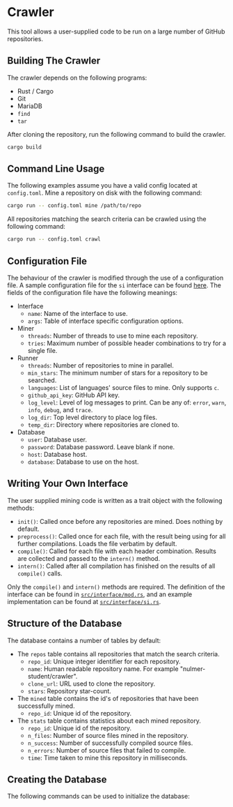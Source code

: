 # Crawler

This tool allows a user-supplied code to be run on a large number of GitHub
repositories.

## Building The Crawler

The crawler depends on the following programs:

- Rust / Cargo
- Git
- MariaDB
- `find`
- `tar`

After cloning the repository, run the following command to build the crawler.

``` sh
cargo build
```

## Command Line Usage

The following examples assume you have a valid config located at `config.toml`.
Mine a repository on disk with the following command:

``` sh
cargo run -- config.toml mine /path/to/repo
```

All repositories matching the search criteria can be crawled using the following
command:

``` sh
cargo run -- config.toml crawl 
```

## Configuration File

The behaviour of the crawler is modified through the use of a configuration
file.
A sample configuration file for the `si` interface can be found
[here](example-config.toml). 
The fields of the configuration file have the following meanings:

- Interface
  - `name`: Name of the interface to use.
  - `args`: Table of interface specific configuration options.
- Miner
  - `threads`: Number of threads to use to mine each repository.
  - `tries`: Maximum number of possible header combinations to try for a single file.
- Runner
  - `threads`: Number of repositories to mine in parallel.
  - `min_stars`: The minimum number of stars for a repository to be searched.
  - `languages`: List of languages' source files to mine. Only supports `c`.
  - `github_api_key`: GitHub API key.
  - `log_level`: Level of log messages to print. Can be any of: `error`, `warn`, `info`, `debug`, and `trace`.
  - `log_dir`: Top level directory to place log files.
  - `temp_dir`: Directory where repositories are cloned to.
- Database
  - `user`: Database user.
  - `password`: Database password. Leave blank if none.
  - `host`: Database host.
  - `database`: Database to use on the host.

## Writing Your Own Interface

The user supplied mining code is written as a trait object with the following methods:

- `init()`: Called once before any repositories are mined. Does nothing by default.
- `preprocess()`: Called once for each file, with the result being using for all further compilations. Loads the file verbatim by default.
- `compile()`: Called for each file with each header combination. Results are collected and passed to the `intern()` method.
- `intern()`: Called after all compilation has finished on the results of all `compile()` calls.

Only the `compile()` and `intern()` methods are required.
The definition of the interface can be found in
[`src/interface/mod.rs`](src/interface/mod.rs), and an example implementation
can be found at [`src/interface/si.rs`](src/interface/si.rs).


## Structure of the Database

The database contains a number of tables by default:

- The `repos` table contains all repositories that match the search criteria.
  - `repo_id`: Unique integer identifier for each repository.
  - `name`: Human readable repository name. For example "nulmer-student/crawler".
  - `clone_url`: URL used to clone the repository.
  - `stars`: Repository star-count.
- The `mined` table contains the id's of repositories that have been successfully mined.
  - `repo_id`: Unique id of the repository.
- The `stats` table contains statistics about each mined repository.
  - `repo_id`: Unique id of the repository.
  - `n_files`: Number of source files mined in the repository.
  - `n_success`: Number of successfully compiled source files.
  - `n_errors`: Number of source files that failed to compile.
  - `time`: Time taken to mine this repository in milliseconds.

## Creating the Database

The following commands can be used to initialize the database:
